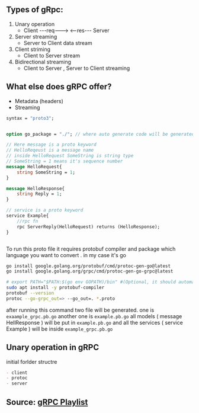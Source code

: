 
## Types of gRpc:

1. Unary operation 
    - Client  ---req---> <--res--- Server
2. Server streaming
    - Server to Client data stream
3. Client striming
    - Client to Server stream
4. Bidirectional streaming
    - Client to Server , Server to Client streaming

## What else does gRPC offer?
 - Metadata (headers)
 - Streaming

```proto
syntax = "proto3";


option go_package = "./"; // where auto generate code will be generated

// Here message is a proto keyword
// HelloReqeust is a message name
// inside HelloRequest SomeString is string type
// SomeString = 1 means it's sequence number 
message HelloRequest{
    string SomeString = 1;
}

message HelloResponse{
    string Reply = 1;
}

// service is a proto keyword
service Example{
    //rpc fn
    rpc ServerReply(HelloRequest) returns (HelloResponse);
}



```

To run this proto file it requires protobuf compiler and package which language you want to convert . in my case it's go

```sh
go install google.golang.org/protobuf/cmd/protoc-gen-go@latest
go install google.golang.org/grpc/cmd/protoc-gen-go-grpc@latest

# export PATH="$PATH:$(go env GOPATH)/bin" #(Optional, it should automaticlly set)
sudo apt install -y protobuf-compiler
protobuf --version
protoc --go-grpc_out=> --go_out=. *.proto
```

after running this command two file will be generated. one is `exaample_grpc.pb.go` another one is `example.pb.go`
all models  ( message HellResponse ) will be put in `example.pb.go` and all the services ( service Example ) will be inside `example_grpc.pb.go`

## Unary operation in gRPC

initial forlder structre 
```md
- client
- protoc
- server
```


## Source: [gRPC Playlist](https://www.youtube.com/playlist?list=PL8fnAiiuQeFspXaocqil47hesUod0y85C)